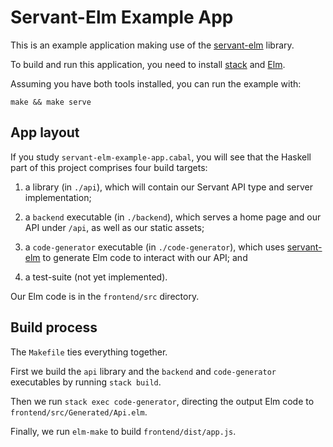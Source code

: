 Servant-Elm Example App
=======================

This is an example application making use of the
[servant-elm](https://github.com/mattjbray/servant-elm) library.

To build and run this application, you need to install
[stack](https://github.com/commercialhaskell/stack) and
[Elm](http://elm-lang.org/install).

Assuming you have both tools installed, you can run the example with:

```
make && make serve
```


App layout
----------

If you study `servant-elm-example-app.cabal`, you will see that the Haskell part
of this project comprises four build targets:

1. a library (in `./api`), which will contain our Servant API type and server
   implementation;

2. a `backend` executable (in `./backend`), which serves a home page and our API
   under `/api`, as well as our static assets;

3. a `code-generator` executable (in `./code-generator`), which uses
   [servant-elm](https://github.com/mattjbray/servant-elm) to generate Elm code
   to interact with our API; and

4. a test-suite (not yet implemented).

Our Elm code is in the `frontend/src` directory.


Build process
-------------

The `Makefile` ties everything together.

First we build the `api` library and the `backend` and `code-generator`
executables by running `stack build`.

Then we run `stack exec code-generator`, directing the output Elm code to
`frontend/src/Generated/Api.elm`.

Finally, we run `elm-make` to build `frontend/dist/app.js`.
